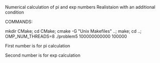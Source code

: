 Numerical calculation of pi and exp numbers
Realistaion with an additional condition

COMMANDS:

mkdir CMake; cd CMake; cmake -G "Unix Makefiles" ..; make; cd ..; OMP_NUM_THREADS=8 ./problem5 100000000000 100000

First number is for pi calculation

Second number is for exp calculation